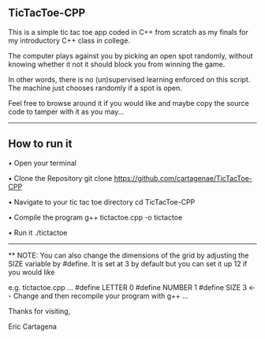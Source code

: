 TicTacToe-CPP
-------------

This is a simple tic tac toe app coded in C++ from scratch as my finals for my introductory C++ class in college.

The computer plays against you by picking an open spot randomly, without knowing whether it not it should block you from winning the game.

In other words, there is no (un)supervised learning enforced on this script. The machine just chooses randomly if a spot is open.

Feel free to browse around it if you would like and maybe copy the source code to tamper with it as you may...

----------------------------------------------------------------------------------------------------------------------

How to run it
-------------

• Open your terminal

• Clone the Repository
git clone https://github.com/cartagenae/TicTacToe-CPP

• Navigate to your tic tac toe directory
cd TicTacToe-CPP

• Compile the program
g++ tictactoe.cpp -o tictactoe

• Run it
./tictactoe

----------------------------------------------------------------------------------------------------------------------

** NOTE: You can also change the dimensions of the grid by adjusting the SIZE variable by #define. It is set at 3 by default but you can set it up 12 if you would like

e.g.
tictactoe.cpp
...
#define LETTER 0
#define NUMBER 1
#define SIZE 3    <-- Change and then recompile your program with g++
...

Thanks for visiting,

Eric Cartagena
